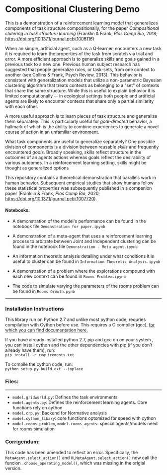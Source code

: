 # Compositional Clustering Demo

This is a demonstration of a reinforcement learning model that
generalizes components of task structure compositionally, for the paper 
*Compositional clutering in task structure learning* (Franklin & Frank, *Plos Comp Bio*, 2018; https://doi.org/10.1371/journal.pcbi.1006116)
  
When an simple, artificial agent, such as a Q-learner, encounters a new
task it is required to learn the properties of the task from scratch
via trial and error. A more efficient approach is to generalize 
skills and goals gained in a previous task to a new one. Previous human
subject research has suggested that people generalize rules, or 
task-sets, from one context to another (see Collins & Frank, Psych 
Review, 2013). This behavior is consistent with generalization models
that utilize a non-parametric Bayesian clustering algorithm that 
treats contexts as belonging to a "set" of contexts that share the 
same structure. While this is useful to explain behavior it is limited 
computationally -- in ecological settings both people and artificial
agents are likely to encounter contexts that share only a partial similarity 
with each other.

A more useful approach is to learn pieces of task structure and
generalize them separately. This is particularly useful for
*goal-directed* behavior, a hallmark of which is the ability to combine experiences to 
generate a novel course of action in an unfamiliar environment.

What task components are useful to generalize separately? One possible
division of components is a division between reusable *skills* and 
frequently encountered *goals*. Broadly speaking, skills reflect 
structure in the outcomes of an agents actions whereas goals reflect 
the desirability of various outcomes. In a reinforcement learning 
setting, skills might be thought as generalized options


This repository contains a theoretical demonstration that parallels 
 work in human behavior. Subsequent empirical studies that show humans
 follow these statistical properties was subsequently published in a 
 companion paper (Franklin & Frank, *Plos Comp Bio*, 2020; https://doi.org/10.1371/journal.pcbi.1007720).

#### Notebooks:
* A demonstration of the model's performance can be found in the 
notebook file `Demonstration for paper.ipynb`

* A demonstration of a meta-agent that uses a reinforcement learning 
process to arbitrate between Joint and Independent clustering can be
found in the notebook file `Demonstration - Meta agent.ipynb`

* An information theoretic analysis detailing under what conditions
 it is useful to cluster can be found in `Information Theoretic Analysis.ipynb`

* A demonstration of a problem where the explorations compound
with each new context can be found in `Rooms Problem.ipynb`

* The code to simulate varying the parameters of the rooms problem
can be found in `Rooms Growth.pynb`


___


### Installation Instructions

This library run on Python 2.7 and unlike most python code, requries
 compilation with Cython before use. This requires a C compiler (gcc), 
 [for which you can find documentation here.](
 http://cython.readthedocs.io/en/latest/src/quickstart/install.html)  
 
 If you have already installed python 2.7, pip and gcc on on your system
 , you can install cython and the other dependencies with 
 pip (if you don't already have them), run:  
 ```pip install -r requirements.txt ```

 To compile the cython code, run:  
 ```python setup.py build_ext --inplace```  
  
### Files:
---
* `model.gridworld.py`: Defines the task environments
* `model.agents.py`: Defines the reinforcement learning agents. Core functions 
    rely on cython
* `model.crp.py`: Backend for Normative analysis
* `model.cython_libary`: core functions optomized for speed with cython
* `model.rooms_problem`, `model.rooms_agents`: special agents/models need for rooms simulation

### Corrigendum:  
This code has been amended to reflect an error.  Specifically, the `MetaAgent.select_action()` and `RLMetaAgent.select_action()` now call the funcion `.choose_operating_model()`, which was missing in the origial version.